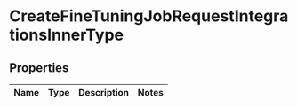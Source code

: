

# CreateFineTuningJobRequestIntegrationsInnerType

## Properties

Name | Type | Description | Notes
------------ | ------------- | ------------- | -------------





